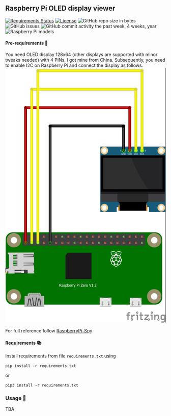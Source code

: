 ## Raspberry Pi OLED display viewer
[![Requirements Status](https://requires.io/github/miskopo/pi_oled_display/requirements.svg?branch=master)](https://requires.io/github/miskopo/pi_eight_leds/requirements/?branch=master)
[![License](https://img.shields.io/badge/License-GNU%2FGPLv3-blue.svg)](LICENSE)
![GitHub repo size in bytes](https://img.shields.io/github/repo-size/miskopo/pi_oled_display.svg)
![GitHub issues](https://img.shields.io/github/issues/miskopo/pi_oled_display.svg)
![GitHub commit activity the past week, 4 weeks, year](https://img.shields.io/github/commit-activity/4w/miskopo/pi_oled_display.svg)
![Raspberry Pi models](https://img.shields.io/badge/Raspberry%20Pi-all-%23C51A4A.svg?logo=raspberry-pi&colorA=aaaaaa)


#### Pre-requirements :telescope:
You need OLED display 128x64 (other displays are supported with minor tweaks needed) with 4 PINs. I got mine from China.
Subsequently, you need to enable I2C on Raspberry Pi and connect the display as follows. 
![Scheme](static_files/pi_oled_display.png)

For full reference follow [RaspberryPi-Spy](https://www.raspberrypi-spy.co.uk/2018/04/i2c-oled-display-module-with-raspberry-pi/)

#### Requirements :books:
Install requirements from file `requirements.txt` using

    pip install -r requirements.txt
    
 or 
 
    pip3 install -r requirements.txt
    
### Usage :camel:
TBA  